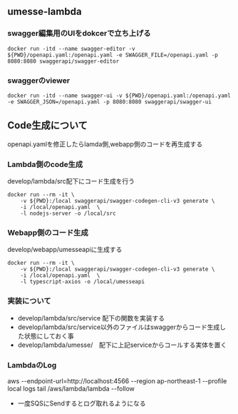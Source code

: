 ## umesse-lambda




### swagger編集用のUIをdokcerで立ち上げる
```
docker run -itd --name swagger-editor -v ${PWD}/openapi.yaml:/openapi.yaml -e SWAGGER_FILE=/openapi.yaml -p 8080:8080 swaggerapi/swagger-editor
```

### swaggerのviewer
```
docker run -itd --name swagger-ui -v ${PWD}/openapi.yaml:/openapi.yaml -e SWAGGER_JSON=/openapi.yaml -p 8080:8080 swaggerapi/swagger-ui
```

## Code生成について
openapi.yamlを修正したらlamda側,webapp側のコードを再生成する

### Lambda側のcode生成
develop/lambda/src配下にコード生成を行う
```
docker run --rm -it \
	-v ${PWD}:/local swaggerapi/swagger-codegen-cli-v3 generate \
	-i /local/openapi.yaml  \
	-l nodejs-server -o /local/src
```

### Webapp側のコード生成
develop/webapp/umesseapiに生成する
```
docker run --rm -it \
	-v ${PWD}:/local swaggerapi/swagger-codegen-cli-v3 generate \
	-i /local/openapi.yaml  \
	-l typescript-axios -o /local/umesseapi
```


### 実装について
* develop/lambda/src/service 配下の関数を実装する
* develop/lambda/src/service以外のファイルはswaggerからコード生成した状態にしておく事
* develop/lambda/umesse/　配下に上記serviceからコールする実体を置く

### LambdaのLog
aws --endpoint-url=http://localhost:4566 --region ap-northeast-1 --profile local logs tail /aws/lambda/lambda --follow
* 一度SQSにSendするとログ取れるようになる
